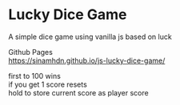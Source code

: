 # Lucky Dice Game

A simple dice game using vanilla js based on luck

Github Pages \
https://sinamhdn.github.io/js-lucky-dice-game/

first to 100 wins\
if you get 1 score resets\
hold to store current score as player score
